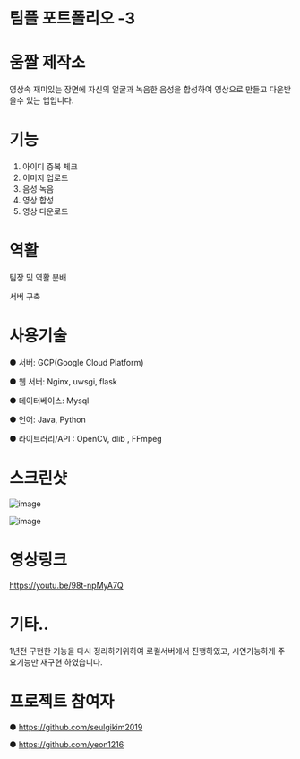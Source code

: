 # 팀플 포트폴리오 -3

# 움짤 제작소

영상속 재미있는 장면에 자신의 얼굴과 녹음한 음성을 합성하여 영상으로 만들고 다운받을수 있는 앱입니다.

# 기능
1. 아이디 중복 체크
2. 이미지 업로드
3. 음성 녹음
4. 영상 합성
5. 영상 다운로드


# 역활

팀장 및 역활 분배

서버 구축

# 사용기술

● 서버: GCP(Google Cloud Platform)

● 웹 서버: Nginx, uwsgi, flask

● 데이터베이스: Mysql

● 언어: Java, Python

● 라이브러리/API : OpenCV, dlib , FFmpeg

# 스크린샷

![image](https://user-images.githubusercontent.com/57000871/96708351-174f4e80-13d4-11eb-999c-7f3464ce977c.png)

![image](https://user-images.githubusercontent.com/57000871/96708378-22a27a00-13d4-11eb-82c8-e233260473cb.png)


# 영상링크

https://youtu.be/98t-npMyA7Q

# 기타..

1년전 구현한 기능을 다시 정리하기위하여 로컬서버에서 진행하였고, 시연가능하게 주요기능만 재구현 하였습니다.

# 프로젝트 참여자

● https://github.com/seulgikim2019

● https://github.com/yeon1216
